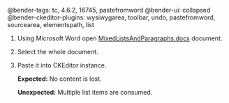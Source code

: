 @bender-tags: tc, 4.6.2, 16745, pastefromword
@bender-ui: collapsed
@bender-ckeditor-plugins: wysiwygarea, toolbar, undo, pastefromword, sourcearea, elementspath, list

1. Using Microsoft Word open [MixedListsAndParagraphs.docx](https://github.com/ckeditor/ckeditor-dev/blob/master/tests/plugins/pastefromword/generated/_fixtures/Tickets/16745MixedListsAndParagraphs/MixedListsAndParagraphs.docx) document.
1. Select the whole document.
1. Paste it into CKEditor instance.

	**Expected:** No content is lost.

	**Unexpected:** Multiple list items are consumed.